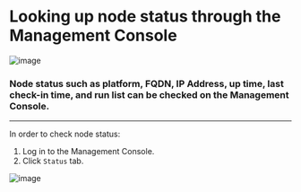Looking up node status through the Management Console
=====================================================

  

![image](../attachments/7275136/21463186.png)

### Node status such as platform, FQDN, IP Address, up time, last check-in time, and run list can be checked on the Management Console.

* * * * *

  
 In order to check node status:

1. Log in to the Management Console.   
 2. Click `Status` tab.

  

![image](../attachments/7275136/20840649.png)

  
  
  
  

  
